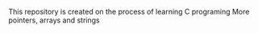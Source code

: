 This repository is created on the process of learning C programing
More pointers, arrays and strings